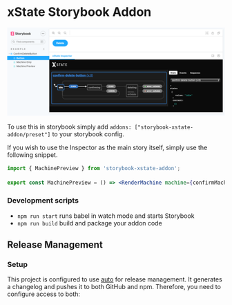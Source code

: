 # xState Storybook Addon

![](./preview.png)

To use this in storybook simply add `addons: ["storybook-xstate-addon/preset"]` to your storybook config.

If you wish to use the Inspector as the main story itself, simply use the following snippet.

```jsx
import { MachinePreview } from 'storybook-xstate-addon';

export const MachinePreview = () => <RenderMachine machine={confirmMachine} options={...optionsToUseMachine} events={[...events]} />;
```

### Development scripts

- `npm run start` runs babel in watch mode and starts Storybook
- `npm run build` build and package your addon code

## Release Management

### Setup

This project is configured to use [auto](https://github.com/intuit/auto) for release management. It generates a changelog and pushes it to both GitHub and npm. Therefore, you need to configure access to both:

